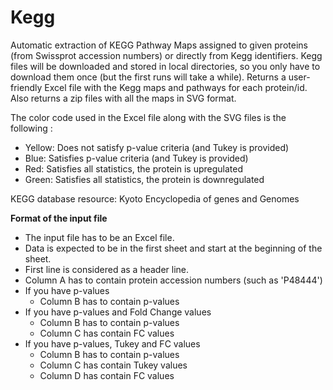 # Kegg

Automatic extraction of KEGG Pathway Maps assigned to given proteins (from Swissprot accession numbers) or directly from Kegg identifiers. Kegg files will be downloaded and stored in local directories, so you only have to download them once (but the first runs will take a while).
Returns a user-friendly Excel file with the Kegg maps and pathways for each protein/id.
Also returns a zip files with all the maps in SVG format.

The color code used in the Excel file along with the SVG files is the following :

* Yellow: Does not satisfy p-value criteria (and Tukey is provided)
* Blue: Satisfies p-value criteria (and Tukey is provided)
* Red: Satisfies all statistics, the protein is upregulated
* Green: Satisfies all statistics, the protein is downregulated

KEGG database resource: Kyoto Encyclopedia of genes and Genomes


**Format of the input file**

* The input file has to be an Excel file.
* Data is expected to be in the first sheet and start at the beginning of the sheet.
* First line is considered as a header line.
* Column A has to contain protein accession numbers (such as 'P48444')
* If you have p-values
    * Column B has to contain p-values
* If you have p-values and Fold Change values
    * Column B has to contain p-values
    * Column C has contain FC values
* If you have p-values, Tukey and FC values
    * Column B has to contain p-values
    * Column C has contain Tukey values
    * Column D has contain FC values

